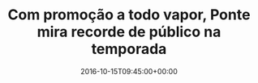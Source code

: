 ---
layout: post
title: "Com promoção a todo vapor, Ponte mira recorde de público na temporada"
date: 2016-10-15T09:45:00+00:00
external_link: "http://globoesporte.globo.com/sp/campinas-e-regiao/futebol/times/ponte-preta/noticia/2016/10/com-promocao-todo-vapor-ponte-mira-recorde-de-publico-na-temporada.html"
categories: news globo.com
---